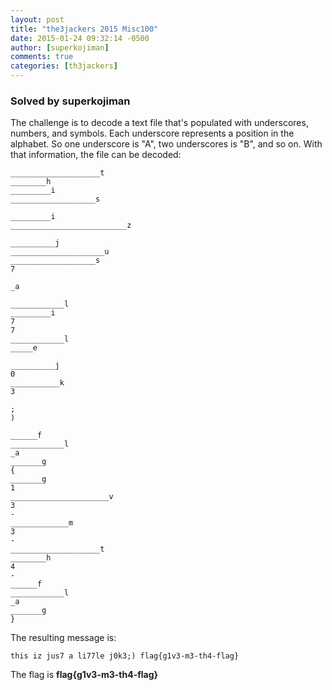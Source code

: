 ```yaml
---
layout: post
title: "the3jackers 2015 Misc100"
date: 2015-01-24 09:32:14 -0500
author: [superkojiman]
comments: true
categories: [th3jackers]
---
```


### Solved by superkojiman

The challenge is to decode a text file that's populated with underscores, numbers, and symbols. Each underscore represents a position in the alphabet. So one underscore is "A", two underscores is "B", and so on. With that information, the file can be decoded:

```text
____________________t
________h
_________i
___________________s

_________i
__________________________z

__________j
_____________________u
___________________s
7

_a

____________l
_________i
7
7
____________l
_____e

__________j
0
___________k
3

;
)

______f
____________l
_a
_______g
{
_______g
1
______________________v
3
-
_____________m
3
-
____________________t
________h
4
-
______f
____________l
_a
_______g
}
```

The resulting message is: 

```
this iz jus7 a li77le j0k3;) flag{g1v3-m3-th4-flag}
```

The flag is **flag{g1v3-m3-th4-flag}**
